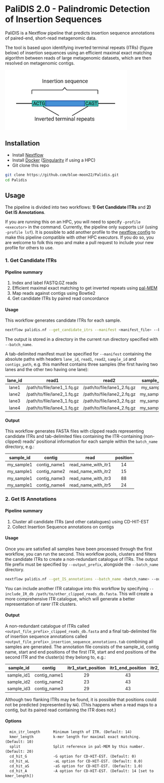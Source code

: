 # **PaliDIS 2.0** - **Pali**ndromic **D**etection of **I**nsertion **S**equences

PaliDIS is a Nextflow pipeline that predicts insertion sequence annotations of paired-end, short-read metagenomic data.

The tool is based upon identifying inverted terminal repeats (ITRs) (figure below) of insertion sequences using an efficient maximal exact matching algorithm between reads of large metagenomic datasets, which are then resolved on metagenomic contigs.

<img src="img/insertion_sequence.png" alt="insertion sequence" width="400"/>

## Installation
- Install [Nextflow](https://www.nextflow.io/)
- Install [Docker](https://www.docker.com/) ([Singularity](https://sylabs.io/singularity/) if using a HPC)
- Git clone this repo
```bash
git clone https://github.com/blue-moon22/Palidis.git
cd Palidis
```

## Usage

The pipeline is divided into two workflows: **1) Get Candidate ITRs** and **2) Get IS Annotations**.

If you are running this on an HPC, you will need to specify `-profile <executor>` in the command. Currently, the pipeline only supports `LSF` (using `-profile lsf`). It is possible to add another profile to the [nextflow config](https://www.nextflow.io/docs/latest/config.html) to make this pipeline compatible with other HPC executors. If you do so, you are welcome to folk this repo and make a pull request to include your new profile for others to use.

### 1. Get Candidate ITRs
#### Pipeline summary
1. Index and label FASTQ.GZ reads
2. Efficient maximal exact matching to get inverted repeats using [pal-MEM](https://github.com/blue-moon22/pal-MEM)
3. Map reads against contigs using Bowtie2
4. Get candidate ITRs by paired read concordance

#### Usage
This workflow generates candidate ITRs for each sample.
```bash
nextflow palidis.nf --get_candidate_itrs --manifest <manifest_file> --batch_name <batch_name> -resume
```
The output is stored in a directory in the current run directory specified with `--batch_name`.

A tab-delimited manifest must be specified for `--manifest` containing the absolute paths with headers `lane_id`, `read1`, `read2`, `sample_id` and `contigs_path`, e.g. this manifest contains three samples (the first having two lanes and the other two having one lane):

lane_id | read1 | read2 | sample_id | contigs_path
:---: | :---: | :---: | :---: | :---:
lane1 | /path/to/file/lane1_1.fq.gz | /path/to/file/lane1_2.fq.gz | my_sample | /path/to/file/contigs.fasta
lane2 | /path/to/file/lane2_1.fq.gz | /path/to/file/lane2_2.fq.gz | my_sample1 | /path/to/file/my_sample1_contigs.fasta
lane3 | /path/to/file/lane3_1.fq.gz | /path/to/file/lane3_2.fq.gz | my_sample2 | /path/to/file/my_sample2_contigs.fasta
lane4 | /path/to/file/lane4_1.fq.gz | /path/to/file/lane4_2.fq.gz | my_sample3 | /path/to/file/my_sample3_contigs.fasta

#### Output
This workflow generates FASTA files with clipped reads representing candidate ITRs and tab-delimited files containing the ITR-containing (non-clipped) reads' positional information for each sample within the `batch_name` directory, e.g.:

sample_id | contig | read | position
:---: | :---: | :---: | :---:
my_sample1 | contig_name1 | read_name_with_itr1 | 14
my_sample1 | contig_name2 | read_name_with_itr2 | 15
my_sample1 | contig_name3 | read_name_with_itr3 | 88
my_sample1 | contig_name4 | read_name_with_itr5 | 24


### 2. Get IS Annotations
#### Pipeline summary
1. Cluster all candidate ITRs (and other catalogues) using CD-HIT-EST
2. Collect Insertion Sequence annotations on contigs

#### Usage
Once you are satisfied all samples have been processed through the first workflow, you can run the second. This workflow pools, clusters and filters the candidate ITRs to create a non-redundant catalogue of ITRs. The output file prefix must be specified by `--output_prefix`, alongside the `--batch_name` directory.

```bash
nextflow palidis.nf --get_IS_annotations --batch_name <batch_name> --output_prefix <output_file_prefix> -resume
```

You can include another ITR catalogue into this workflow by specifying `--include_IR_db /path/to/other_clipped_reads_db.fasta`. This will create a more comprehensive ITR catalogue, which will generate a better representation of rarer ITR clusters.

#### Output
A non-redundant catalogue of ITRs called `<output_file_prefix>_clipped_reads_db.fasta` and a final tab-delimited file of insertion sequence annotations called `<output_file_prefix>_insertion_sequence_annotations.tab` combining all samples are generated. The annotation file consists of the sample_id, contig name, start and end positions of the first ITR, start and end positions of the second ITR and the cluster(s) they belong to, e.g.:

sample_id | contig | itr1_start_position | itr1_end_position | itr2_start_position | itr2_end_position | itr_clusters
:---: | :---: | :---: | :---: | :---: | :---: | :---:
sample_id1 | contig_name1 | 29 | 43 | NA | NA | 1217817
sample_id2 | contig_name2 | 23 | 43 | 2769 | 2822 | 1217817;656079
sample_id3 | contig_name3 | 29 | 43 | NA | NA | 1217817

Although two flanking ITRs may be found, it is possible that positions could not be predicted (represented by `NA`). (This happens when a read maps to a contig, but its paired read containing the ITR does not.)

#### Options
```
  min_itr_length      Minimum length of ITR. (Default: 14)
  kmer_length         k-mer length for maximal exact matching. (Default: 10)
  split               Split reference in pal-MEM by this number. (Default: 20)
  cd_hit_G            -G option for CD-HIT-EST. (Default: 0)
  cd_hit_aL           -aL option for CD-HIT-EST. (Default: 0.0)
  cd_hit_aS           -aS option for CD-HIT-EST. (Default: 1.0)
  cd_hit_A            -A option for CD-HIT-EST. (Default: 14 [set to kmer_length])
```
